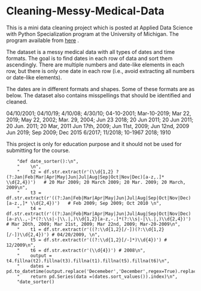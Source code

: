 # Cleaning-Messy-Medical-Data
 
This is a mini data cleaning project which is posted at Applied Data Science with Python Specialization program at the University of Michigan. The program available from [here](https://www.coursera.org/learn/python-text-mining) .


The dataset is a messy medical data with all types of dates and time formats. The goal is to find dates in each row of data and sort them ascendingly. There are multiple numbers and date-like elements in each row, but there is only one date in each row (i.e., avoid extracting all numbers or date-like elements). 

The dates are in different formats and shapes. Some of these formats are as below. The dataset also contains misspellings that should be identified and cleaned. 


04/10/2001; 04/10/19; 4/10/08; 4/30/10; 04-10-2001;
Mar-10-2019; Mar 22, 2019; May 22, 2002; Mar. 29, 2004; Jun 23 2018;
20 Jun 2011; 20 Jun 2011; 20 Jun. 2011; 20 Mar, 2011
Jun 17th, 2009; Jun 11st, 2009; Jun 12nd, 2009
Jun 2019; Sep 2009; Dec 2015
6/2017; 11/2018; 10-1967
2018; 1910


This project is only for education purpose and it should not be used for submitting for the course. 

```
    "def date_sorter():\n",
    "    \n",
    "    t2 = df.str.extract(r'(\\d{1,2} ?(?:Jan|Feb|Mar|Apr|May|Jun|Jul|Aug|Sep|Oct|Nov|Dec)[a-z,.]* \\d{2,4})')   # 20 Mar 2009; 20 March 2009; 20 Mar. 2009; 20 March, 2009\n",
    "    t3 = df.str.extract(r'((?:Jan|Feb|Mar|Apr|May|Jun|Jul|Aug|Sep|Oct|Nov|Dec)[a-z.,]* \\d{2,4})')   # Feb 2009; Sep 2009; Oct 2010 \n",
    "    t4 = df.str.extract(r'((?:Jan|Feb|Mar|Apr|May|Jun|Jul|Aug|Sep|Oct|Nov|Dec)[a-z\\.,-]*(?:\\s|-|\\.|,)\\d{1,2}[a-z,-.]*(?:\\s|-|\\.|,)\\d{2,4})')   # Mar 20th, 2009; Mar 21st, 2009; Mar 22nd, 2009; Mar-20-2009\n",
    "    t1 = df.str.extract(r'((?:\\d{1,2}[/-])(?:\\d{1,2}[/-])\\d{2,4})') # 04/20/2009, \n",
    "    t5 = df.str.extract(r'((?:\\d{1,2}[/-]*)\\d{4})') # 12/2009\n",
    "    t6 = df.str.extract(r'(\\d{4})') # 2008\n",
    "    output = t4.fillna(t2).fillna(t3).fillna(t1).fillna(t5).fillna(t6)\n",
    "    dates = pd.to_datetime(output.replace('Decemeber','December',regex=True).replace('Janaury','January',regex=True).replace('2June','June',regex=True))\n",
    "    return pd.Series(data =(dates.sort_values()).index)\n",
    "date_sorter()

```